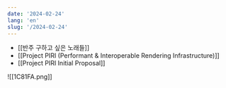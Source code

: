 ```yaml
---
date: '2024-02-24'
lang: 'en'
slug: '/2024-02-24'
---
```


- [[반주 구하고 싶은 노래들]]
- [[Project PIRI (Performant & Interoperable Rendering Infrastructure)]]
- [[Project PIRI Initial Proposal]]

![[1C81FA.png]]
